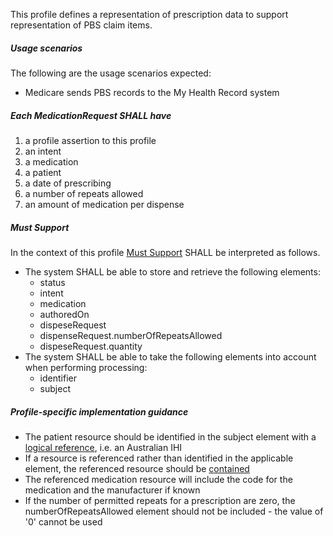 This profile defines a representation of prescription data to support representation of PBS claim items.

#####  **Usage scenarios**
The following are the usage scenarios expected:
* Medicare sends PBS records to the My Health Record system

##### **Each MedicationRequest SHALL have**
1.	a profile assertion to this profile 
2.	an intent
3.	a medication
4.	a patient
5.	a date of prescribing
6.	a number of repeats allowed
6.  an amount of medication per dispense 

##### **Must Support**
In the context of this profile [Must Support](http://hl7.org/fhir/STU3/conformance-rules.html#mustSupport) SHALL be interpreted as follows.
* The system SHALL be able to store and retrieve the following elements:
    * status
    * intent
    * medication
    * authoredOn
    * dispeseRequest
    * dispenseRequest.numberOfRepeatsAllowed
    * dispeseRequest.quantity
* The system SHALL be able to take the following elements into account when performing processing:
    * identifier
    * subject

##### **Profile-specific implementation guidance**
* The patient resource should be identified in the subject element with a [logical reference](https://www.hl7.org/fhir/STU3/references.html#logical), i.e. an Australian IHI
* If a resource is referenced rather than identified in the applicable element, the referenced resource should be [contained](https://www.hl7.org/fhir/STU3/references.html#contained)
* The referenced medication resource will include the code for the medication and the manufacturer if known
* If the number of permitted repeats for a prescription are zero, the numberOfRepeatsAllowed element should not be included - the value of '0' cannot be used


